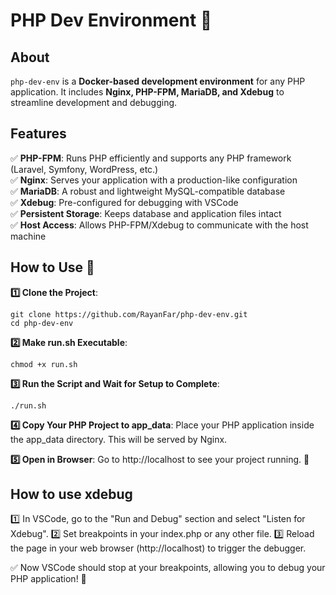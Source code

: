 # PHP Dev Environment 🚀

## About  
`php-dev-env` is a **Docker-based development environment** for any PHP application. It includes **Nginx, PHP-FPM, MariaDB, and Xdebug** to streamline development and debugging.  

## Features  
✅ **PHP-FPM**: Runs PHP efficiently and supports any PHP framework (Laravel, Symfony, WordPress, etc.)  
✅ **Nginx**: Serves your application with a production-like configuration  
✅ **MariaDB**: A robust and lightweight MySQL-compatible database  
✅ **Xdebug**: Pre-configured for debugging with VSCode  
✅ **Persistent Storage**: Keeps database and application files intact  
✅ **Host Access**: Allows PHP-FPM/Xdebug to communicate with the host machine  

## How to Use 🚀
**1️⃣ Clone the Project**: 
```
git clone https://github.com/RayanFar/php-dev-env.git
cd php-dev-env
```

**2️⃣ Make run.sh Executable**:
```
chmod +x run.sh
```

**3️⃣ Run the Script and Wait for Setup to Complete**:
```
./run.sh
```

**4️⃣ Copy Your PHP Project to app_data**:
Place your PHP application inside the app_data directory. This will be served by Nginx.

**5️⃣ Open in Browser**:
Go to http://localhost to see your project running. 🚀

## How to use xdebug
1️⃣ In VSCode, go to the "Run and Debug" section and select "Listen for Xdebug".
2️⃣ Set breakpoints in your index.php or any other file.
3️⃣ Reload the page in your web browser (http://localhost) to trigger the debugger.

✅ Now VSCode should stop at your breakpoints, allowing you to debug your PHP application! 🚀



